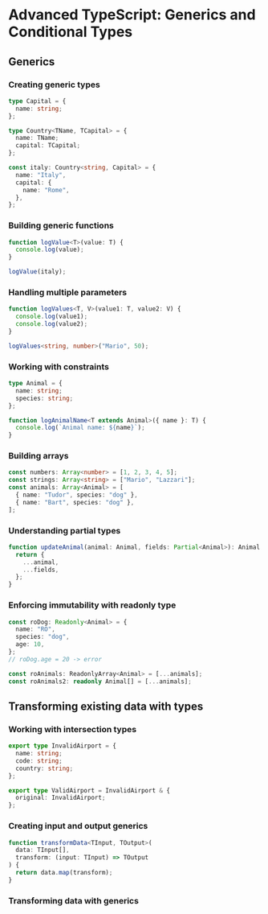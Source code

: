# Advanced TypeScript: Generics and Conditional Types

## Generics

### Creating generic types

```ts
type Capital = {
  name: string;
};

type Country<TName, TCapital> = {
  name: TName;
  capital: TCapital;
};

const italy: Country<string, Capital> = {
  name: "Italy",
  capital: {
    name: "Rome",
  },
};
```

### Building generic functions

```ts
function logValue<T>(value: T) {
  console.log(value);
}

logValue(italy);
```

### Handling multiple parameters

```ts
function logValues<T, V>(value1: T, value2: V) {
  console.log(value1);
  console.log(value2);
}

logValues<string, number>("Mario", 50);
```

### Working with constraints

```ts
type Animal = {
  name: string;
  species: string;
};

function logAnimalName<T extends Animal>({ name }: T) {
  console.log(`Animal name: ${name}`);
}
```

### Building arrays

```ts
const numbers: Array<number> = [1, 2, 3, 4, 5];
const strings: Array<string> = ["Mario", "Lazzari"];
const animals: Array<Animal> = [
  { name: "Tudor", species: "dog" },
  { name: "Bart", species: "dog" },
];
```

### Understanding partial types

```ts
function updateAnimal(animal: Animal, fields: Partial<Animal>): Animal {
  return {
    ...animal,
    ...fields,
  };
}
```

### Enforcing immutability with readonly type

```ts
const roDog: Readonly<Animal> = {
  name: "RO",
  species: "dog",
  age: 10,
};
// roDog.age = 20 -> error

const roAnimals: ReadonlyArray<Animal> = [...animals];
const roAnimals2: readonly Animal[] = [...animals];
```

## Transforming existing data with types

### Working with intersection types

```ts
export type InvalidAirport = {
  name: string;
  code: string;
  country: string;
};

export type ValidAirport = InvalidAirport & {
  original: InvalidAirport;
};
```

### Creating input and output generics

```ts
function transformData<TInput, TOutput>(
  data: TInput[],
  transform: (input: TInput) => TOutput
) {
  return data.map(transform);
}
```

### Transforming data with generics


